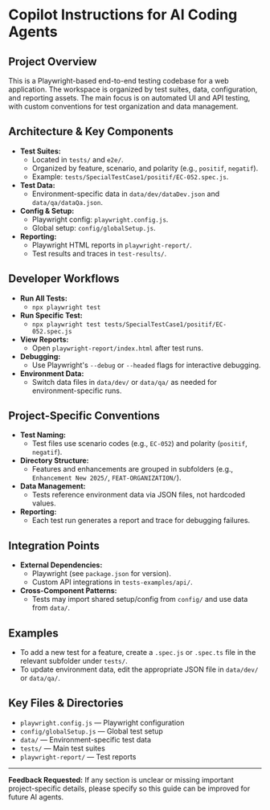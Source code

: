 # Copilot Instructions for AI Coding Agents

## Project Overview

This is a Playwright-based end-to-end testing codebase for a web application. The workspace is organized by test suites, data, configuration, and reporting assets. The main focus is on automated UI and API testing, with custom conventions for test organization and data management.

## Architecture & Key Components

- **Test Suites:**
  - Located in `tests/` and `e2e/`.
  - Organized by feature, scenario, and polarity (e.g., `positif`, `negatif`).
  - Example: `tests/SpecialTestCase1/positif/EC-052.spec.js`.
- **Test Data:**
  - Environment-specific data in `data/dev/dataDev.json` and `data/qa/dataQa.json`.
- **Config & Setup:**
  - Playwright config: `playwright.config.js`.
  - Global setup: `config/globalSetup.js`.
- **Reporting:**
  - Playwright HTML reports in `playwright-report/`.
  - Test results and traces in `test-results/`.

## Developer Workflows

- **Run All Tests:**
  - `npx playwright test`
- **Run Specific Test:**
  - `npx playwright test tests/SpecialTestCase1/positif/EC-052.spec.js`
- **View Reports:**
  - Open `playwright-report/index.html` after test runs.
- **Debugging:**
  - Use Playwright's `--debug` or `--headed` flags for interactive debugging.
- **Environment Data:**
  - Switch data files in `data/dev/` or `data/qa/` as needed for environment-specific runs.

## Project-Specific Conventions

- **Test Naming:**
  - Test files use scenario codes (e.g., `EC-052`) and polarity (`positif`, `negatif`).
- **Directory Structure:**
  - Features and enhancements are grouped in subfolders (e.g., `Enhancement New 2025/`, `FEAT-ORGANIZATION/`).
- **Data Management:**
  - Tests reference environment data via JSON files, not hardcoded values.
- **Reporting:**
  - Each test run generates a report and trace for debugging failures.

## Integration Points

- **External Dependencies:**
  - Playwright (see `package.json` for version).
  - Custom API integrations in `tests-examples/api/`.
- **Cross-Component Patterns:**
  - Tests may import shared setup/config from `config/` and use data from `data/`.

## Examples

- To add a new test for a feature, create a `.spec.js` or `.spec.ts` file in the relevant subfolder under `tests/`.
- To update environment data, edit the appropriate JSON file in `data/dev/` or `data/qa/`.

## Key Files & Directories

- `playwright.config.js` — Playwright configuration
- `config/globalSetup.js` — Global test setup
- `data/` — Environment-specific test data
- `tests/` — Main test suites
- `playwright-report/` — Test reports

---

**Feedback Requested:**
If any section is unclear or missing important project-specific details, please specify so this guide can be improved for future AI agents.
